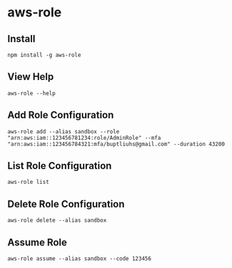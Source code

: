 # aws-role

## Install
```
npm install -g aws-role
```

## View Help
```
aws-role --help
```

## Add Role Configuration
```
aws-role add --alias sandbox --role
"arn:aws:iam::123456781234:role/AdminRole" --mfa "arn:aws:iam::123456784321:mfa/buptliuhs@gmail.com" --duration 43200
```

## List Role Configuration
```
aws-role list
```

## Delete Role Configuration
```
aws-role delete --alias sandbox
```

## Assume Role
```
aws-role assume --alias sandbox --code 123456
```

